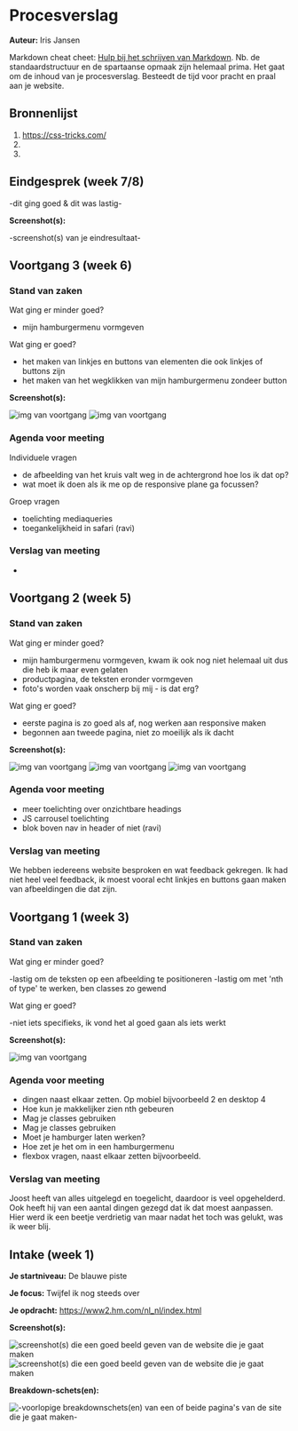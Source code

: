 # Procesverslag
**Auteur:** Iris Jansen

Markdown cheat cheet: [Hulp bij het schrijven van Markdown](https://github.com/adam-p/markdown-here/wiki/Markdown-Cheatsheet). Nb. de standaardstructuur en de spartaanse opmaak zijn helemaal prima. Het gaat om de inhoud van je procesverslag. Besteedt de tijd voor pracht en praal aan je website.



## Bronnenlijst
1. https://css-tricks.com/
2. 
3. 



## Eindgesprek (week 7/8)

-dit ging goed & dit was lastig-

**Screenshot(s):**

-screenshot(s) van je eindresultaat-



## Voortgang 3 (week 6)

### Stand van zaken
 
Wat ging er minder goed?
- mijn hamburgermenu vormgeven


Wat ging er goed?
-  het maken van linkjes en buttons van elementen die ook linkjes of buttons zijn
- het maken van het wegklikken van mijn hamburgermenu zondeer button

**Screenshot(s):**

![img van voortgang](images/voortgangwk6-2.png)
![img van voortgang](images/voortgangwk6-3.png)

### Agenda voor meeting

Individuele vragen
- de afbeelding van het kruis valt weg in de achtergrond hoe los ik dat op?
- wat moet ik doen als ik me op de responsive plane ga focussen?

Groep vragen
- toelichting mediaqueries
- toegankelijkheid in safari (ravi)

### Verslag van meeting

-


## Voortgang 2 (week 5)

### Stand van zaken
 
Wat ging er minder goed?
- mijn hamburgermenu vormgeven, kwam ik ook nog niet helemaal uit dus die heb ik maar even gelaten
- productpagina, de teksten eronder vormgeven
- foto's worden vaak onscherp bij mij - is dat erg?


Wat ging er goed?
- eerste pagina is zo goed als af, nog werken aan responsive maken
- begonnen aan tweede pagina, niet zo moeilijk als ik dacht

**Screenshot(s):**

![img van voortgang](images/voortgangwk3-1.png)
![img van voortgang](images/voortgangwk3-2.png)
![img van voortgang](images/voortgangwk3-3.png)

### Agenda voor meeting
- meer toelichting over onzichtbare headings
- JS carrousel toelichting
- blok boven nav in header of niet (ravi)

### Verslag van meeting

We hebben iedereens website besproken en wat feedback gekregen. Ik had niet heel veel feedback, ik moest vooral echt linkjes en buttons gaan maken van afbeeldingen die dat zijn.

## Voortgang 1 (week 3)

### Stand van zaken
 
Wat ging er minder goed?

-lastig om de teksten op een afbeelding te positioneren
-lastig om met 'nth of type' te werken, ben classes zo gewend 

Wat ging er goed?

-niet iets specifieks, ik vond het al goed gaan als iets werkt

**Screenshot(s):**

![img van voortgang](images/voortgang_2.png)

### Agenda voor meeting
- dingen naast elkaar zetten. Op mobiel bijvoorbeeld 2 en desktop 4
- Hoe kun je makkelijker zien nth gebeuren
- Mag je classes  gebruiken
- Mag je classes  gebruiken
- Moet je hamburger laten werken? 
- Hoe zet je het om in een hamburgermenu
- flexbox vragen, naast elkaar zetten bijvoorbeeld.


### Verslag van meeting

Joost heeft van alles uitgelegd en toegelicht, daardoor is veel opgehelderd. Ook heeft hij van een aantal dingen gezegd dat ik dat moest aanpassen. Hier werd ik een beetje verdrietig van maar nadat het toch was gelukt, was ik weer blij.



## Intake (week 1)

**Je startniveau:** De blauwe piste

**Je focus:** Twijfel ik nog steeds over

**Je opdracht:** https://www2.hm.com/nl_nl/index.html

**Screenshot(s):**

![screenshot(s) die een goed beeld geven van de website die je gaat maken](images/SS_website_2.png)
![screenshot(s) die een goed beeld geven van de website die je gaat maken](images/SS_website.png)

**Breakdown-schets(en):**

![-voorlopige breakdownschets(en) van een of beide pagina's van de site die je gaat maken-](images/breakdownschets_mob.png)
